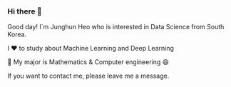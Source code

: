 ### Hi there 👋

Good day! I`m Junghun Heo who is interested in Data Science from South Korea.

I ❤️ to study about Machine Learning and Deep Learning   

💪 My major is Mathematics & Computer engineering 😄

If you want to contact me, please leave me a message.

<!--
**herjh0405/herjh0405** is a ✨ _special_ ✨ repository because its `README.md` (this file) appears on your GitHub profile.

Here are some ideas to get you started:

- 🔭 I’m currently working on ...
- 🌱 I’m currently learning ...
- 👯 I’m looking to collaborate on ...
- 🤔 I’m looking for help with ...
- 💬 Ask me about ...
- 📫 How to reach me: ...
- 😄 Pronouns: ...
- ⚡ Fun fact: ...
-->
